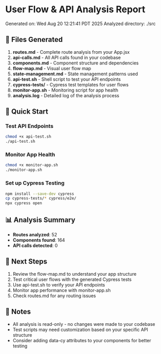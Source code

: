 # User Flow & API Analysis Report

Generated on: Wed Aug 20 12:21:41 PDT 2025
Analyzed directory: ./src

## 📁 Files Generated

1. **routes.md** - Complete route analysis from your App.jsx
2. **api-calls.md** - All API calls found in your codebase
3. **components.md** - Component structure and dependencies
4. **flow-map.md** - Visual user flow map
5. **state-management.md** - State management patterns used
6. **api-test.sh** - Shell script to test your API endpoints
7. **cypress-tests/** - Cypress test templates for user flows
8. **monitor-app.sh** - Monitoring script for app health
9. **analysis.log** - Detailed log of the analysis process

## 🚀 Quick Start

### Test API Endpoints
```bash
chmod +x api-test.sh
./api-test.sh
```

### Monitor App Health
```bash
chmod +x monitor-app.sh
./monitor-app.sh
```

### Set up Cypress Testing
```bash
npm install --save-dev cypress
cp cypress-tests/* cypress/e2e/
npx cypress open
```

## 📊 Analysis Summary

- **Routes analyzed**: 52
- **Components found**: 164
- **API calls detected**: 0

## 🔧 Next Steps

1. Review the flow-map.md to understand your app structure
2. Test critical user flows with the generated Cypress tests
3. Use api-test.sh to verify your API endpoints
4. Monitor app performance with monitor-app.sh
5. Check routes.md for any routing issues

## 📝 Notes

- All analysis is read-only - no changes were made to your codebase
- Test scripts may need customization based on your specific API structure
- Consider adding data-cy attributes to your components for better testing
